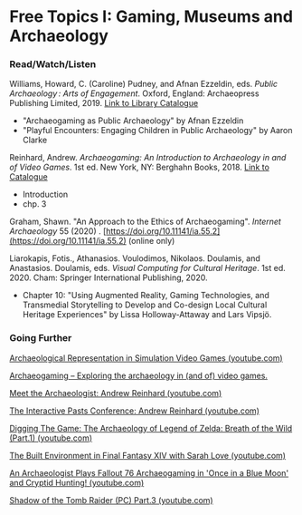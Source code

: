 # Free Topics I: Gaming, Museums and Archaeology

### Read/Watch/Listen

Williams, Howard, C. (Caroline) Pudney, and Afnan Ezzeldin, eds. _Public Archaeology : Arts of Engagement_. Oxford, England: Archaeopress Publishing Limited, 2019. [Link to Library Catalogue](https://ocul-crl.primo.exlibrisgroup.com/permalink/01OCUL\_CRL/hgdufh/alma991022939040005153)

* "Archaeogaming as Public Archaeology" by Afnan Ezzeldin
* "Playful Encounters: Engaging Children in Public Archaeology" by Aaron Clarke

Reinhard, Andrew. _Archaeogaming: An Introduction to Archaeology in and of Video Games_. 1st ed. New York, NY: Berghahn Books, 2018. [Link to Catalogue](https://ocul-crl.primo.exlibrisgroup.com/permalink/01OCUL\_CRL/1ortgfo/cdi\_doaj\_primary\_oai\_doaj\_org\_article\_724131d2dcf74757a75242971ab03158)

* Introduction
* chp. 3

Graham, Shawn. "An Approach to the Ethics of Archaeogaming". _Internet Archaeology_ 55 (2020) . [https://doi.org/10.11141/ia.55.2](https://doi.org/10.11141/ia.55.2) (online only)

Liarokapis, Fotis., Athanasios. Voulodimos, Nikolaos. Doulamis, and Anastasios. Doulamis, eds. _Visual Computing for Cultural Heritage_. 1st ed. 2020. Cham: Springer International Publishing, 2020.

* Chapter 10: "Using Augmented Reality, Gaming Technologies, and Transmedial Storytelling to Develop and Co-design Local Cultural Heritage Experiences" by Lissa Holloway-Attaway and Lars Vipsjö.

### Going Further

[Archaeological Representation in Simulation Video Games (youtube.com)](https://www.youtube.com/watch?v=eH9NHFo8cVA)

[Archaeogaming – Exploring the archaeology in (and of) video games.](https://archaeogaming.com/)

[Meet the Archaeologist: Andrew Reinhard (youtube.com)](https://www.youtube.com/watch?v=M\_Xfm3-Xg7U)

[The Interactive Pasts Conference: Andrew Reinhard (youtube.com)](https://www.youtube.com/watch?v=VWmQZeyIRUw)

[Digging The Game: The Archaeology of Legend of Zelda: Breath of the Wild (Part.1) (youtube.com)](https://www.youtube.com/watch?v=EyxQyi4zGB8)

[The Built Environment in Final Fantasy XIV with Sarah Love (youtube.com)](https://www.youtube.com/watch?v=FWlEWOpK0PU\&list=PL392LNBnFeKgYkiloZ6ff\_aVpWcDXDxMC\&index=23)

[An Archaeologist Plays Fallout 76 Archaeogaming in 'Once in a Blue Moon' and Cryptid Hunting! (youtube.com)](https://www.youtube.com/watch?v=kxXff7mymJE)

[Shadow of the Tomb Raider (PC) Part.3 (youtube.com)](https://www.youtube.com/watch?v=TQUvbvLNPH0)



